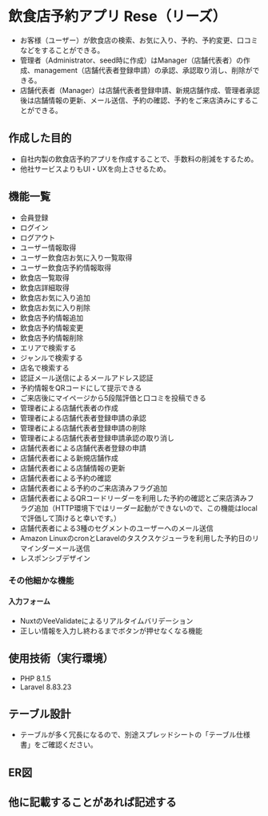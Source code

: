 # 飲食店予約アプリ Rese（リーズ）
- お客様（ユーザー）が飲食店の検索、お気に入り、予約、予約変更、口コミなどをすることができる。
- 管理者（Administrator、seed時に作成）はManager（店舗代表者）の作成、management（店舗代表者登録申請）の承認、承認取り消し、削除ができる。
- 店舗代表者（Manager）は店舗代表者登録申請、新規店舗作成、管理者承認後は店舗情報の更新、メール送信、予約の確認、予約をご来店済みにすることができる。


## 作成した目的
- 自社内製の飲食店予約アプリを作成することで、手数料の削減をするため。
- 他社サービスよりもUI・UXを向上させるため。


## 機能一覧
- 会員登録
- ログイン
- ログアウト
- ユーザー情報取得
- ユーザー飲食店お気に入り一覧取得
- ユーザー飲食店予約情報取得
- 飲食店一覧取得
- 飲食店詳細取得
- 飲食店お気に入り追加
- 飲食店お気に入り削除
- 飲食店予約情報追加
- 飲食店予約情報変更
- 飲食店予約情報削除
- エリアで検索する
- ジャンルで検索する
- 店名で検索する
- 認証メール送信によるメールアドレス認証
- 予約情報をQRコードにして提示できる
- ご来店後にマイページから5段階評価と口コミを投稿できる
- 管理者による店舗代表者の作成
- 管理者による店舗代表者登録申請の承認
- 管理者による店舗代表者登録申請の削除
- 管理者による店舗代表者登録申請承認の取り消し
- 店舗代表者による店舗代表者登録の申請
- 店舗代表者による新規店舗作成
- 店舗代表者による店舗情報の更新
- 店舗代表者による予約の確認
- 店舗代表者による予約のご来店済みフラグ追加
- 店舗代表者によるQRコードリーダーを利用した予約の確認とご来店済みフラグ追加（HTTP環境下ではリーダー起動ができないので、この機能はlocalで評価して頂けると幸いです。）
- 店舗代表者による3種のセグメントのユーザーへのメール送信
- Amazon LinuxのcronとLaravelのタスクスケジューラを利用した予約日のリマインダーメール送信
- レスポンシブデザイン


### その他細かな機能
#### 入力フォーム
- NuxtのVeeValidateによるリアルタイムバリデーション
- 正しい情報を入力し終わるまでボタンが押せなくなる機能


## 使用技術（実行環境）
- PHP  8.1.5
- Laravel  8.83.23


## テーブル設計
- テーブルが多く冗長になるので、別途スプレッドシートの「テーブル仕様書」をご確認ください。

## ER図


## 他に記載することがあれば記述する

